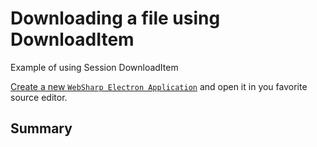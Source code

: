 # Downloading a file using DownloadItem

Example of using Session DownloadItem

[Create a new `WebSharp Electron Application`](https://github.com/xamarin/WebSharp/blob/master/docs/getting-started/getting-started-websharp-electron-application.md#generate-a-websharp-electron-application) and open it in you favorite source editor.

## Summary